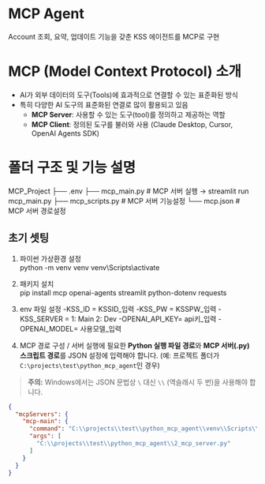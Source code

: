 # MCP Agent 
Account 조회, 요약, 업데이트 기능을 갖춘 KSS 에이전트를 MCP로 구현

# MCP (Model Context Protocol) 소개
- AI가 외부 데이터의 도구(Tools)에 효과적으로 연결할 수 있는 표준화된 방식
- 특히 다양한 AI 도구의 표준화된 연결로 많이 활용되고 있음
    - **MCP Server**: 사용할 수 있는 도구(tool)를 정의하고 제공하는 역할  
    - **MCP Client**: 정의된 도구를 불러와 사용 (Claude Desktop, Cursor, OpenAI Agents SDK)

# 폴더 구조 및 기능 설명
MCP_Project
├── .env
├── mcp_main.py     # MCP 서버 실행 → streamlit run mcp_main.py
├── mcp_scripts.py   # MCP 서버 기능설정
└── mcp.json        # MCP 서버 경로설정


## 초기 셋팅
1. 파이썬 가상환경 설정  
    python -m venv venv
    venv\Scripts\activate 

2. 패키지 설치    
    pip install mcp openai-agents streamlit python-dotenv requests

3. env 파일 설정
  -KSS_ID = KSSID_입력
  -KSS_PW = KSSPW_입력
  -KSS_SERVER = 1: Main 2: Dev
  -OPENAI_API_KEY= api키_입력
  -OPENAI_MODEL= 사용모델_입력    

4. MCP 경로 구성 / 서버 실행에 필요한 **Python 실행 파일 경로**와 **MCP 서버(.py) 스크립트 경로**를 JSON 설정에 입력해야 합니다.
(예: 프로젝트 폴더가 `C:\projects\test\python_mcp_agent`인 경우)
> **주의:** Windows에서는 JSON 문법상 `\` 대신 `\\` (역슬래시 두 번)을 사용해야 합니다.
```json
{
  "mcpServers": {
    "mcp-main": {
      "command": "C:\\projects\\test\\python_mcp_agent\\venv\\Scripts\\python.exe",
      "args": [
        "C:\\projects\\test\\python_mcp_agent\\2_mcp_server.py"
      ]
    }
  }
}
```



